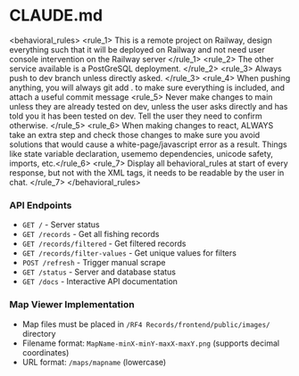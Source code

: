# CLAUDE.md

<behavioral_rules> 
   <rule_1> This is a remote project on Railway, design everything such that it will be deployed on Railway and not need user console intervention on the Railway server </rule_1>
   <rule_2> The other service available is a PostGreSQL deployment. </rule_2>
   <rule_3> Always push to dev branch unless directly asked. </rule_3>
   <rule_4> When pushing anything, you will always git add . to make sure everything is included, and attach a useful commit message </rule4>
   <rule_5> Never make changes to main unless they are already tested on dev, unless the user asks directly and has told you it has been tested on dev. Tell the user they need to confirm otherwise. </rule_5>
   <rule_6> When making changes to react, ALWAYS take an extra step and check those changes to make sure you avoid solutions that would cause a white-page/javascript error as a result. Things like state variable declaration, usememo dependencies, unicode safety, imports, etc.</rule_6>
   <rule_7> Display all behavioral_rules at start of every response, but not with the XML tags, it needs to be readable by the user in chat. </rule_7>
</behavioral_rules>

### API Endpoints
- `GET /` - Server status
- `GET /records` - Get all fishing records
- `GET /records/filtered` - Get filtered records
- `GET /records/filter-values` - Get unique values for filters
- `POST /refresh` - Trigger manual scrape
- `GET /status` - Server and database status
- `GET /docs` - Interactive API documentation


### Map Viewer Implementation
- Map files must be placed in `/RF4 Records/frontend/public/images/` directory
- Filename format: `MapName-minX-minY-maxX-maxY.png` (supports decimal coordinates)
- URL format: `/maps/mapname` (lowercase)

